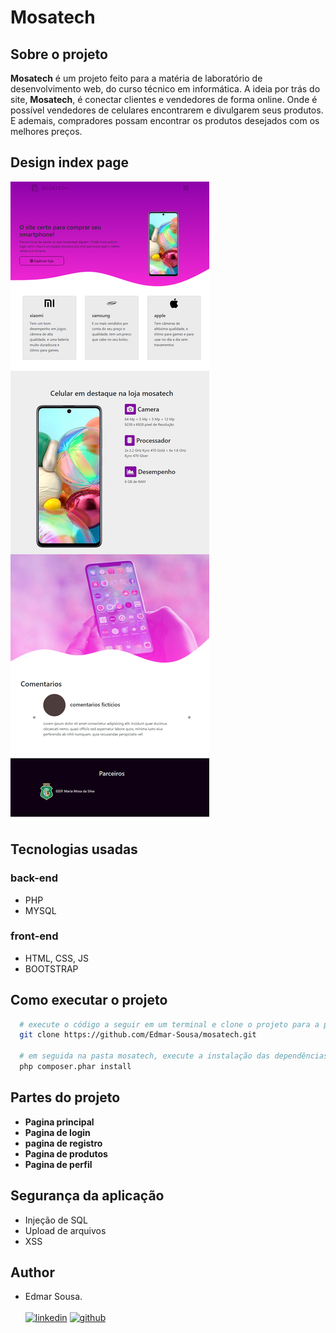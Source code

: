 # Mosatech

## Sobre o projeto
<b>Mosatech</b> é um projeto feito para a matéria de laboratório de desenvolvimento web, do curso técnico em informática.
A ideia por trás do site, <b>Mosatech</b>, é conectar clientes e vendedores de forma online. 
Onde é possível vendedores de celulares encontrarem e divulgarem seus produtos. 
E ademais, compradores possam encontrar os produtos desejados com os melhores preços.

## Design index page
![index page layout](https://github.com/Edmar-Sousa/mosatech/blob/master/imgReadme/index.png)

## Tecnologias usadas
### back-end
- PHP
- MYSQL
### front-end
- HTML, CSS, JS
- BOOTSTRAP

## Como executar o projeto
```bash
  # execute o código a seguir em um terminal e clone o projeto para a pasta www
  git clone https://github.com/Edmar-Sousa/mosatech.git
  
  # em seguida na pasta mosatech, execute a instalação das dependências
  php composer.phar install
```

## Partes do projeto
- <b>Pagina principal</b>
- <b>Pagina de login</b>
- <b>pagina de registro</b>
- <b>Pagina de produtos</b>
- <b>Pagina de perfil</b>

## Segurança da aplicação
- Injeção de SQL
- Upload de arquivos
- XSS

## Author
- Edmar Sousa. <br><br>
[![linkedin](https://img.shields.io/badge/LinkedIn-0077B5?style=for-the-badge&logo=linkedin&logoColor=white)](https://www.linkedin.com/in/edmar-sousa-9666b0201/)
[![github](https://img.shields.io/badge/GitHub-100000?style=for-the-badge&logo=github&logoColor=white)](https://github.com/Edmar-Sousa)

